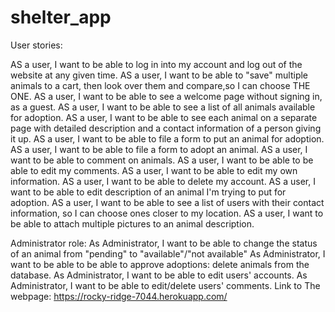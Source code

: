 # shelter_app

User stories:

AS a user, I want to be able to log in into my account and log out of the website at any given time.
AS a user, I want to be able to "save" multiple animals to a cart, then look over them and compare,so I can choose THE ONE.
AS a user, I want to be able to see a welcome page without signing in, as a guest.
AS a user, I want to be able to see a list of all animals available for adoption.
AS a user, I want to be able to see each animal on a separate page with detailed description and a contact information of a person giving it up.
AS a user, I want to be able to file a form to put an animal for adoption.
AS a user, I want to be able to file a form to adopt an animal.
AS a user, I want to be able to comment on animals.
AS a user, I want to be able to be able to edit my comments.
AS a user, I want to be able to edit my own information.
AS a user, I want to be able to delete my account.
AS a user, I want to be able to edit description of an animal I'm trying to put for adoption.
AS a user, I want to be able to see a list of users with their contact information, so I can choose ones closer to my location.
AS a user, I want to be able to attach multiple pictures to an animal description.


Administrator role:
As Administrator, I want to be able to change the status of an animal from "pending" to "available"/"not available"
As Administrator, I want to be able to be able to approve adoptions: delete animals from the database.
As Administrator, I want to be able to edit users' accounts.
As Administrator, I want to be able to edit/delete users' comments.
Link to The webpage: https://rocky-ridge-7044.herokuapp.com/
